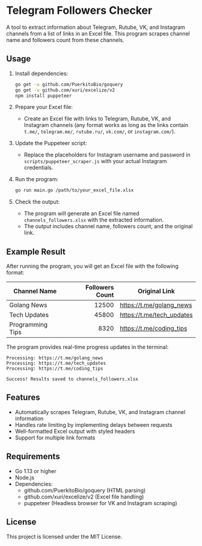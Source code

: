 # Telegram Followers Checker

A tool to extract information about Telegram, Rutube, VK, and Instagram channels from a list of links in an Excel file. This program scrapes channel name and followers count from these channels.

## Usage

1. Install dependencies:
   ```sh
   go get -u github.com/PuerkitoBio/goquery
   go get -u github.com/xuri/excelize/v2
   npm install puppeteer
   ```

2. Prepare your Excel file:
   - Create an Excel file with links to Telegram, Rutube, VK, and Instagram channels (any format works as long as the links contain `t.me/`, `telegram.me/`, `rutube.ru/`, `vk.com/`, or `instagram.com/`).

3. Update the Puppeteer script:
   - Replace the placeholders for Instagram username and password in `scripts/puppeteer_scraper.js` with your actual Instagram credentials.

4. Run the program:
   ```sh
   go run main.go /path/to/your_excel_file.xlsx
   ```

5. Check the output:
   - The program will generate an Excel file named `channels_followers.xlsx` with the extracted information.
   - The output includes channel name, followers count, and the original link.

## Example Result

After running the program, you will get an Excel file with the following format:

| Channel Name     | Followers Count | Original Link             |
|------------------|----------------:|---------------------------|
| Golang News      | 12500           | https://t.me/golang_news  |
| Tech Updates     | 45800           | https://t.me/tech_updates |
| Programming Tips | 8320            | https://t.me/coding_tips  |

The program provides real-time progress updates in the terminal:
```
Processing: https://t.me/golang_news
Processing: https://t.me/tech_updates
Processing: https://t.me/coding_tips

Success! Results saved to channels_followers.xlsx
```

## Features

- Automatically scrapes Telegram, Rutube, VK, and Instagram channel information
- Handles rate limiting by implementing delays between requests
- Well-formatted Excel output with styled headers
- Support for multiple link formats

## Requirements

- Go 1.13 or higher
- Node.js
- Dependencies:
  - github.com/PuerkitoBio/goquery (HTML parsing)
  - github.com/xuri/excelize/v2 (Excel file handling)
  - puppeteer (Headless browser for VK and Instagram scraping)

## License

This project is licensed under the MIT License.
